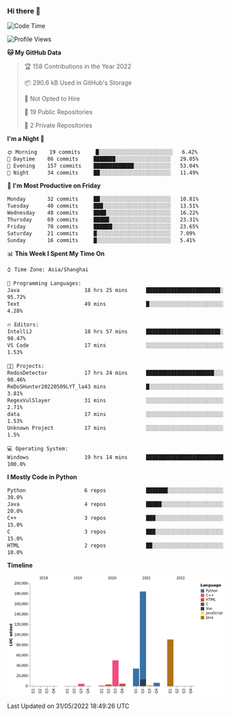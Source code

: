 ### Hi there 👋

<!--START_SECTION:waka-->
![Code Time](http://img.shields.io/badge/Code%20Time-0%20secs-blue)

![Profile Views](http://img.shields.io/badge/Profile%20Views-0-blue)

**🐱 My GitHub Data** 

> 🏆 158 Contributions in the Year 2022
 > 
> 📦 290.6 kB Used in GitHub's Storage 
 > 
> 🚫 Not Opted to Hire
 > 
> 📜 19 Public Repositories 
 > 
> 🔑 2 Private Repositories  
 > 
**I'm a Night 🦉** 

```text
🌞 Morning    19 commits     █░░░░░░░░░░░░░░░░░░░░░░░░   6.42% 
🌆 Daytime    86 commits     ███████░░░░░░░░░░░░░░░░░░   29.05% 
🌃 Evening    157 commits    █████████████░░░░░░░░░░░░   53.04% 
🌙 Night      34 commits     ██░░░░░░░░░░░░░░░░░░░░░░░   11.49%

```
📅 **I'm Most Productive on Friday** 

```text
Monday       32 commits     ██░░░░░░░░░░░░░░░░░░░░░░░   10.81% 
Tuesday      40 commits     ███░░░░░░░░░░░░░░░░░░░░░░   13.51% 
Wednesday    48 commits     ████░░░░░░░░░░░░░░░░░░░░░   16.22% 
Thursday     69 commits     █████░░░░░░░░░░░░░░░░░░░░   23.31% 
Friday       70 commits     ██████░░░░░░░░░░░░░░░░░░░   23.65% 
Saturday     21 commits     █░░░░░░░░░░░░░░░░░░░░░░░░   7.09% 
Sunday       16 commits     █░░░░░░░░░░░░░░░░░░░░░░░░   5.41%

```


📊 **This Week I Spent My Time On** 

```text
⌚︎ Time Zone: Asia/Shanghai

💬 Programming Languages: 
Java                     18 hrs 25 mins      ████████████████████████░   95.72% 
Text                     49 mins             █░░░░░░░░░░░░░░░░░░░░░░░░   4.28%

🔥 Editors: 
IntelliJ                 18 hrs 57 mins      ████████████████████████░   98.47% 
VS Code                  17 mins             ░░░░░░░░░░░░░░░░░░░░░░░░░   1.53%

🐱‍💻 Projects: 
RedosDetector            17 hrs 24 mins      ██████████████████████░░░   90.46% 
ReDoSHunter20220509LYT_la43 mins             █░░░░░░░░░░░░░░░░░░░░░░░░   3.81% 
RegexVulSlayer           31 mins             ░░░░░░░░░░░░░░░░░░░░░░░░░   2.71% 
data                     17 mins             ░░░░░░░░░░░░░░░░░░░░░░░░░   1.53% 
Unknown Project          17 mins             ░░░░░░░░░░░░░░░░░░░░░░░░░   1.5%

💻 Operating System: 
Windows                  19 hrs 14 mins      █████████████████████████   100.0%

```

**I Mostly Code in Python** 

```text
Python                   6 repos             ███████░░░░░░░░░░░░░░░░░░   30.0% 
Java                     4 repos             █████░░░░░░░░░░░░░░░░░░░░   20.0% 
C++                      3 repos             ███░░░░░░░░░░░░░░░░░░░░░░   15.0% 
C                        3 repos             ███░░░░░░░░░░░░░░░░░░░░░░   15.0% 
HTML                     2 repos             ██░░░░░░░░░░░░░░░░░░░░░░░   10.0%

```


**Timeline**

![Chart not found](https://raw.githubusercontent.com/SuperMaxine/SuperMaxine/main/charts/bar_graph.png) 


 Last Updated on 31/05/2022 18:49:26 UTC
<!--END_SECTION:waka-->

<!--
**SuperMaxine/SuperMaxine** is a ✨ _special_ ✨ repository because its `README.md` (this file) appears on your GitHub profile.

Here are some ideas to get you started:

- 🔭 I’m currently working on ...
- 🌱 I’m currently learning ...
- 👯 I’m looking to collaborate on ...
- 🤔 I’m looking for help with ...
- 💬 Ask me about ...
- 📫 How to reach me: ...
- 😄 Pronouns: ...
- ⚡ Fun fact: ...
-->

